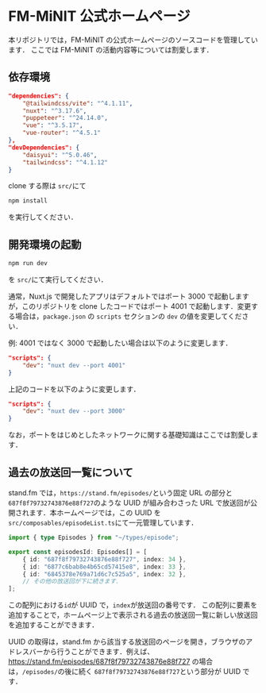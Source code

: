 # FM-MiNIT 公式ホームページ

本リポジトリでは，FM-MiNIT の公式ホームページのソースコードを管理しています．
ここでは FM-MiNIT の活動内容等については割愛します．

## 依存環境

```json:package.json
"dependencies": {
    "@tailwindcss/vite": "^4.1.11",
    "nuxt": "^3.17.6",
    "puppeteer": "^24.14.0",
    "vue": "^3.5.17",
    "vue-router": "^4.5.1"
},
"devDependencies": {
    "daisyui": "^5.0.46",
    "tailwindcss": "^4.1.12"
}
```

clone する際は `src/`にて

```bash
npm install
```

を実行してください．

## 開発環境の起動

```bash
npm run dev
```

を `src/`にて実行してください．

通常，Nuxt.js で開発したアプリはデフォルトではポート 3000 で起動しますが，このリポジトリを clone したコードではポート 4001 で起動します．変更する場合は，`package.json` の `scripts` セクションの `dev` の値を変更してください．

例: 4001 ではなく 3000 で起動したい場合は以下のように変更します．

```json
"scripts": {
    "dev": "nuxt dev --port 4001"
}
```

上記のコードを以下のように変更します．

```json
"scripts": {
    "dev": "nuxt dev --port 3000"
}
```

なお，ポートをはじめとしたネットワークに関する基礎知識はここでは割愛します．

## 過去の放送回一覧について

stand.fm では，`https://stand.fm/episodes/`という固定 URL の部分と`687f8f79732743876e88f727`のような UUID が組み合わさった URL で放送回が公開されます．本ホームページでは，この UUID を`src/composables/episodeList.ts`にて一元管理しています．

```ts
import { type Episodes } from "~/types/episode";

export const episodesId: Episodes[] = [
    { id: "687f8f79732743876e88f727", index: 34 },
    { id: "6877c6bab8e4b65cd57415e8", index: 33 },
    { id: "6845378e769a71d6c7c525a5", index: 32 },
    // その他の放送回が下に続きます．
];
```

この配列における`id`が UUID で，`index`が放送回の番号です．
この配列に要素を追加することで，ホームページ上で表示される過去の放送回一覧に新しい放送回を追加することができます．

UUID の取得は，stand.fm から該当する放送回のページを開き，ブラウザのアドレスバーから行うことができます．例えば、https://stand.fm/episodes/687f8f79732743876e88f727 の場合は，`/episodes/`の後に続く `687f8f79732743876e88f727`という部分が UUID です．
